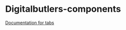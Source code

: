# Digitalbutlers-components



[Documentation for tabs](https://github.com/DigitalButlersOrganization/DB-digitalbutlers-components/tree/master/src/lib/components/tabs)
